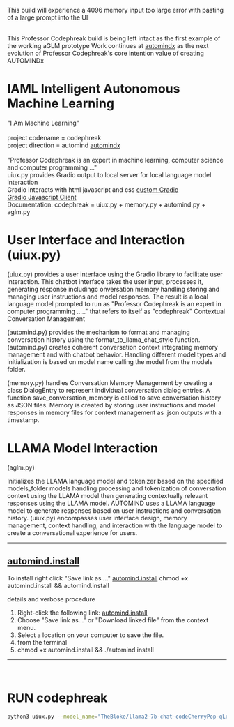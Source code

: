 This build will experience a 4096 memory input too large error with pasting of a large prompt into the UI<br /><br />

This Professor Codephreak build is being left intact as the first example of the working aGLM prototype</b>
Work continues at <a href="https://github.com/pythaiml/automindx">automindx</a> as the next evolution of Professor Codephreak's core intention value of creating AUTOMINDx<br />


# IAML Intelligent Autonomous Machine Learning<br />
"I Am Machine Learning"<br /><br />
project codename = codephreak<br />
project direction = automind <a href="https://github.com/automindx">automindx</a><br /><br />
"Professor Codephreak is an expert in machine learning, computer science and computer programming ..."<br />
uiux.py provides Gradio output to local server for local language model interaction<br />
Gradio interacts with html javascript and css <a href="https://www.gradio.app/guides/custom-CSS-and-JS">custom Gradio</a><br />
<a href="https://www.gradio.app/guides/getting-started-with-the-js-client">Gradio Javascript Client</a><br />
Documentation: codephreak = uiux.py + memory.py + automind.py + aglm.py<br />

# User Interface and Interaction (uiux.py)<br />

(uiux.py) provides a user interface using the Gradio library to facilitate user interaction.
This chatbot interface takes the user input, processes it, generating response includingc onversation memory handling storing and managing user instructions and model responses. The result is a local language model prompted to run as "Professor Codephreak is an expert in computer programming ....." that refers to itself as "codephreak"
Contextual Conversation Management<br />

(automind.py) provides the mechanism to format and managing conversation history using the format_to_llama_chat_style function.
(automind.py) creates coherent conversation context integrating memory management and with chatbot behavior.
Handling different model types and initialization is based on model name calling the model from the models folder. <br />

(memory.py) handles Conversation Memory Management by  creating a class DialogEntry to represent individual conversation dialog entries.
A function save_conversation_memory is called to save conversation history as JSON files. Memory is created by storing user instructions and model responses in memory files for context management as .json outputs with a timestamp.<br />

# LLAMA Model Interaction<br />
(aglm.py)<br />

Initializes the LLAMA language model and tokenizer based on the specified models_folder models handling processing and tokenization of conversation context using the LLAMA model then generating contextually relevant responses using the LLAMA model. AUTOMIND uses a LLAMA language model to generate responses based on user instructions and conversation history. (uiux.py) encompasses user interface design, memory management, context handling, and interaction with the language model to create a conversational experience for users.<br />

-----------------------------------

## [automind.install](https://raw.githubusercontent.com/Professor-Codephreak/automind/main/automind.install)

To install right click "Save link as ..." [automind.install](https://raw.githubusercontent.com/Professor-Codephreak/automind/main/automind.install) chmod +x automind.install && automind.install

details and verbose procedure
1. Right-click the following link: [automind.install](https://raw.githubusercontent.com/Professor-Codephreak/automind/main/automind.install)
2. Choose "Save link as..." or "Download linked file" from the context menu.
3. Select a location on your computer to save the file.
4. from the terminal
5. chmod +x automind.install && ./automind.install


---------------------------------
<br />

# RUN codephreak<br />

```bash
python3 uiux.py --model_name="TheBloke/llama2-7b-chat-codeCherryPop-qLoRA-GGML" --tokenizer_name="TheBloke/llama2-7b-chat-codeCherryPop-qLoRA-GGML" --model_type="ggml" --save_history --file_name="llama-2-7b-chat-codeCherryPop.ggmlv3.q4_1.bin"
```
